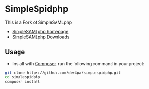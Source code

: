SimpleSpidphp
=============
This is a Fork of SimpleSAMLphp

* [SimpleSAMLphp homepage](https://simplesamlphp.org)
* [SimpleSAMLphp Downloads](https://simplesamlphp.org/download)

Usage
-----

* Install with [Composer](https://getcomposer.org/doc/00-intro.md), run the following command in your project:

```bash
git clone https://github.com/dev4pa/simplespidphp.git
cd simplespidphp
composer install
```
